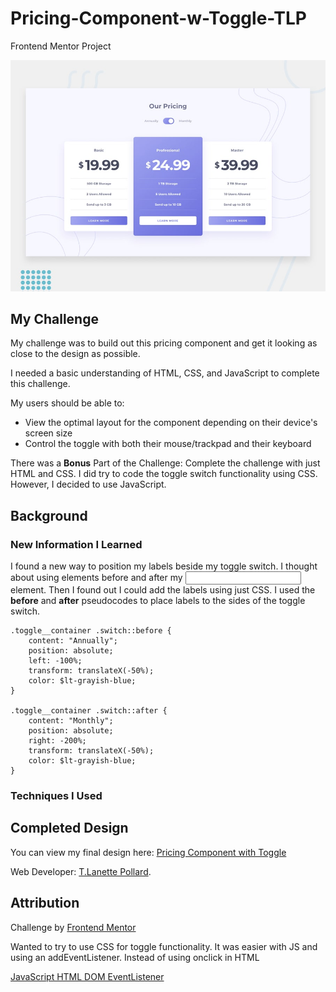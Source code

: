 # Pricing-Component-w-Toggle-TLP
Frontend Mentor Project

![Design preview for Pricing Component with Toggle Challenge](./design/desktop-preview.jpg)


## My Challenge

My challenge was to build out this pricing component and get it looking as close to the design as possible.

I needed a basic understanding of HTML, CSS, and JavaScript to complete this challenge. 

My users should be able to:

- View the optimal layout for the component depending on their device's screen size
- Control the toggle with both their mouse/trackpad and their keyboard

There was a  **Bonus** Part of the Challenge: Complete the challenge with just HTML and CSS. I did try to code the toggle switch functionality using CSS. However, I decided to use JavaScript. 

## Background

### New Information I Learned
I found a new way to position my labels beside my toggle switch. I thought about using <span></span> elements before and after my <input> element. Then I found out I could add the labels using just CSS. I used the **before** and **after** pseudocodes to place labels to the sides of the toggle switch.

```
.toggle__container .switch::before {
    content: "Annually";
    position: absolute;
    left: -100%;
    transform: translateX(-50%);
    color: $lt-grayish-blue;
}

.toggle__container .switch::after {
    content: "Monthly";
    position: absolute;
    right: -200%;
    transform: translateX(-50%);
    color: $lt-grayish-blue;
}
```

### Techniques I Used


## Completed Design
You can view my final design here: [Pricing Component with Toggle](https://tlanetterose.github.io/Pricing-Component-w-Toggle-TLP/)

Web Developer: [T.Lanette Pollard](https://github.com/TLanetteRose). 

## Attribution
Challenge by [Frontend Mentor](https://www.frontendmentor.io/challenges)






Wanted to try to use CSS for toggle functionality. It was easier with JS and using an addEventListener. Instead of using onclick in HTML

[JavaScript HTML DOM EventListener](https://www.w3schools.com/js/js_htmldom_eventlistener.asp)
